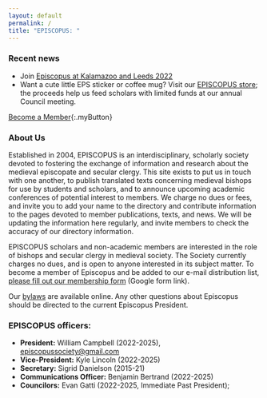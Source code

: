 ```yaml
---
layout: default
permalink: /
title: "EPISCOPUS: "
---
```


### Recent news

- Join [Episcopus at Kalamazoo and Leeds 2022](/news)
- Want a cute little EPS sticker or coffee mug? Visit our [EPISCOPUS store](https://www.redbubble.com/people/epssociety/); the proceeds help us feed scholars with limited funds at our annual Council meeting.

[Become a Member](https://docs.google.com/forms/d/1azz1dyCwj6GlNZrg3zXIEzhUEV2KUf1FTYAQf-YGZXc/viewform){:.myButton}

### About Us

Established in 2004, EPISCOPUS is an interdisciplinary, scholarly society devoted to fostering the exchange of information and research about the medieval episcopate and secular clergy. This site exists to put us in touch with one another, to publish translated texts concerning medieval bishops for use by students and scholars, and to announce upcoming academic conferences of potential interest to members. We charge no dues or fees, and invite you to add your name to the directory and contribute information to the pages devoted to member publications, texts, and news. We will be updating the information here regularly, and invite members to check the accuracy of our directory information.

EPISCOPUS scholars and non-academic members are interested in the role of bishops and secular clergy in medieval society. The Society currently charges no dues, and is open to anyone interested in its subject matter. To become a member of Episcopus and be added to our e-mail distribution list, <a href="https://docs.google.com/forms/d/1azz1dyCwj6GlNZrg3zXIEzhUEV2KUf1FTYAQf-YGZXc/viewform">please fill out our membership form</a> (Google form link).

Our [bylaws](/bylaws/) are available online. Any other questions about Episcopus should be directed to the current Episcopus President.

### EPISCOPUS officers:

- **President:** William Campbell (2022-2025), episcopussociety@gmail.com
- **Vice-President:** Kyle Lincoln (2022-2025)
- **Secretary:** Sigrid Danielson (2015-21)
- **Communications Officer:**  Benjamin Bertrand (2022-2025)
- **Councilors:** Evan Gatti (2022-2025, Immediate Past President);
